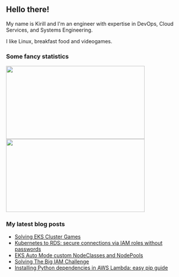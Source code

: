 ## Hello there!

My name is Kirill and I'm an engineer with expertise in DevOps, Cloud Services, and Systems Engineering.

I like Linux, breakfast food and videogames.

### Some fancy statistics

<div aling="center">
  <img height=200 width=380 src="https://github-readme-stats.vercel.app/api?username=hatedabamboo&show_icons=true&hide_border=true" /> 
  <img height=200 width=380 src="https://github-readme-stats.vercel.app/api/top-langs?username=hatedabamboo&layout=compact&langs_count=8&hide_border=true" />
</div>

### My latest blog posts

<!-- BLOG-POST-LIST:START -->
- [Solving EKS Cluster Games](https://notes.hatedabamboo.me/eks-cluster-games/)
- [Kubernetes to RDS: secure connections via IAM roles without passwords](https://notes.hatedabamboo.me/kubernetes-to-rds-without-passwords/)
- [EKS Auto Mode custom NodeClasses and NodePools](https://notes.hatedabamboo.me/eks-custom-nodeclasses-and-nodepools/)
- [Solving The Big IAM Challenge](https://notes.hatedabamboo.me/the-big-iam-challenge/)
- [Installing Python dependencies in AWS Lambda: easy pip guide](https://notes.hatedabamboo.me/lambda-pip-modules/)
<!-- BLOG-POST-LIST:END -->
